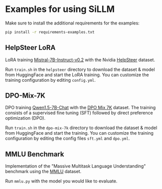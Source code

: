 # Examples for using SiLLM

Make sure to install the additional requirements for the examples:
``` sh
pip install -r requirements-examples.txt
```

## HelpSteer LoRA
LoRA training [Mistral-7B-Instruct-v0.2](https://huggingface.co/mistralai/Mistral-7B-Instruct-v0.2) with the Nvidia [HelpSteer](https://huggingface.co/datasets/nvidia/HelpSteer) dataset.

Run `train.sh` in the `helpsteer` directory to download the dataset & model from HuggingFace and start the LoRA training. You can customize the training configuration by editing `config.yml`.

## DPO-Mix-7K
DPO training [Qwen1.5-7B-Chat](https://huggingface.co/Qwen/Qwen1.5-7B-Chat) with the [DPO Mix 7K](https://huggingface.co/datasets/argilla/dpo-mix-7k) dataset. The training consists of a supervised fine tuning (SFT) followed by direct preference optimization (DPO).

Run `train.sh` in the `dpo-mix-7k` directory to download the dataset & model from HuggingFace and start the training. You can customize the training configuration by editing the config files `sft.yml` and `dpo.yml`.

## MMLU Benchmark
Implementation of the "Massive Multitask Language Understanding" benchmark using the [MMLU](https://huggingface.co/datasets/cais/mmlu) dataset.

Run `mmlu.py` with the model you would like to evaluate.